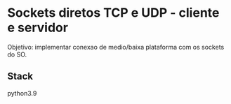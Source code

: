 # Sockets diretos TCP e UDP - cliente e servidor

Objetivo: implementar conexao de medio/baixa plataforma com os sockets do SO.

## Stack

python3.9

